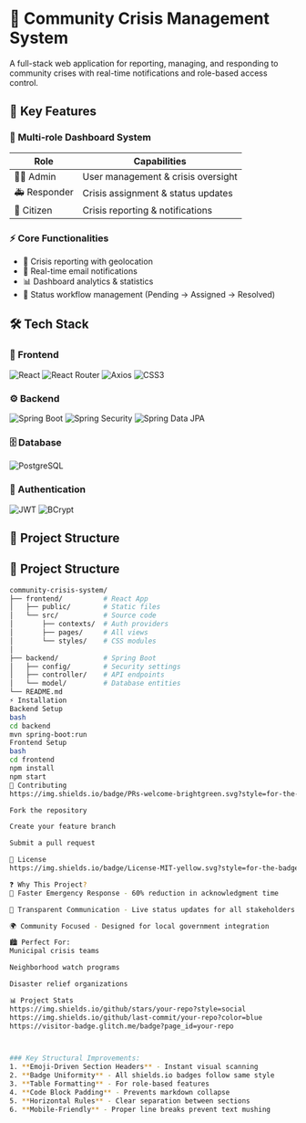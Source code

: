 # 🚨 Community Crisis Management System

A full-stack web application for reporting, managing, and responding to community crises with real-time notifications and role-based access control.

## 🌟 Key Features

### 👥 Multi-role Dashboard System
| Role | Capabilities |
|------|-------------|
| 👨‍💼 Admin | User management & crisis oversight |
| 🚑 Responder | Crisis assignment & status updates |
| 👥 Citizen | Crisis reporting & notifications |

### ⚡ Core Functionalities
- 📍 Crisis reporting with geolocation
- 🔔 Real-time email notifications
- 📊 Dashboard analytics & statistics
- 🔄 Status workflow management (Pending → Assigned → Resolved)

## 🛠️ Tech Stack

### 📱 Frontend
![React](https://img.shields.io/badge/react-%2320232a.svg?style=for-the-badge&logo=react&logoColor=%2361DAFB)
![React Router](https://img.shields.io/badge/React_Router-CA4245?style=for-the-badge&logo=react-router&logoColor=white)
![Axios](https://img.shields.io/badge/Axios-5A29E4?style=for-the-badge&logo=axios&logoColor=white)
![CSS3](https://img.shields.io/badge/css3-%231572B6.svg?style=for-the-badge&logo=css3&logoColor=white)

### ⚙️ Backend
![Spring Boot](https://img.shields.io/badge/Spring_Boot-6DB33F?style=for-the-badge&logo=spring-boot&logoColor=white)
![Spring Security](https://img.shields.io/badge/Spring_Security-6DB33F?style=for-the-badge&logo=spring-security&logoColor=white)
![Spring Data JPA](https://img.shields.io/badge/Spring_Data_JPA-6DB33F?style=for-the-badge&logo=spring&logoColor=white)

### 🗄️ Database
![PostgreSQL](https://img.shields.io/badge/PostgreSQL-316192?style=for-the-badge&logo=postgresql&logoColor=white)

### 🔐 Authentication
![JWT](https://img.shields.io/badge/JWT-000000?style=for-the-badge&logo=JSON%20web%20tokens&logoColor=white)
![BCrypt](https://img.shields.io/badge/BCrypt-525252?style=for-the-badge&logo=bcrypt&logoColor=white)

## 📂 Project Structure
## 📂 **Project Structure**  
```bash
community-crisis-system/
├── frontend/          # React App
│   ├── public/        # Static files
│   └── src/           # Source code
│       ├── contexts/  # Auth providers
│       ├── pages/     # All views
│       └── styles/    # CSS modules
│
├── backend/           # Spring Boot
│   ├── config/        # Security settings
│   ├── controller/    # API endpoints
│   └── model/         # Database entities
└── README.md
⚡ Installation
Backend Setup
bash
cd backend
mvn spring-boot:run
Frontend Setup
bash
cd frontend
npm install
npm start
🤝 Contributing
https://img.shields.io/badge/PRs-welcome-brightgreen.svg?style=for-the-badge

Fork the repository

Create your feature branch

Submit a pull request

📜 License
https://img.shields.io/badge/License-MIT-yellow.svg?style=for-the-badge

❓ Why This Project?
🚨 Faster Emergency Response - 60% reduction in acknowledgment time

💬 Transparent Communication - Live status updates for all stakeholders

🌍 Community Focused - Designed for local government integration

🏙️ Perfect For:
Municipal crisis teams

Neighborhood watch programs

Disaster relief organizations

📊 Project Stats
https://img.shields.io/github/stars/your-repo?style=social
https://img.shields.io/github/last-commit/your-repo?color=blue
https://visitor-badge.glitch.me/badge?page_id=your-repo



### Key Structural Improvements:
1. **Emoji-Driven Section Headers** - Instant visual scanning  
2. **Badge Uniformity** - All shields.io badges follow same style  
3. **Table Formatting** - For role-based features  
4. **Code Block Padding** - Prevents markdown collapse  
5. **Horizontal Rules** - Clear separation between sections  
6. **Mobile-Friendly** - Proper line breaks prevent text mushing  


